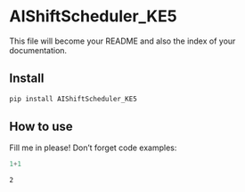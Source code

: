 # AIShiftScheduler_KE5


<!-- WARNING: THIS FILE WAS AUTOGENERATED! DO NOT EDIT! -->

This file will become your README and also the index of your
documentation.

## Install

``` sh
pip install AIShiftScheduler_KE5
```

## How to use

Fill me in please! Don’t forget code examples:

``` python
1+1
```

    2
